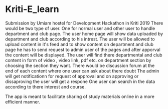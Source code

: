 # Kriti-E_learn
Submission by Umiam hostel for Development Hackathon in Kriti 2019
There would be two type of user. One for normal user and other user to handle department and club page.
The user home page will show data uploaded by department and club according to his intrest.
The user will be allowed to upload content in it's feed and to show content on department and club page he has to send request to admin user of the pages and after apporval the content will be displayed.
The user will find there departmental and club content in form of video , video link, pdf etc. on department section by choosing the section they want.
There would be discussion forum at the  end of each content where one user can ask about there doubt
The admin will get notificationn for request of approval and on approving or dissaproving the user will get a respone
One user can search in the data according to there interest and course.

The app is meant to facilitate sharing of study materials online in a more efficient manner.
